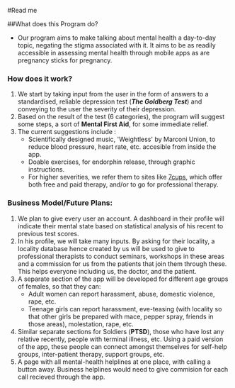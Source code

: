 #Read me

##What does this Program do?
*  Our program aims to make talking about mental health a day-to-day topic, negating the stigma associated with it. It aims to be as readily accessible in assessing mental health through mobile apps as are pregnancy sticks for pregnancy.


### How does it work?

  1. We start by taking input from the user in the form of answers to a standardised, reliable depression test (**_The Goldberg Test_**) and conveying to the user the severity of their depression.
  2. Based on the result of the test (6 categories), the program will suggest some steps, a sort of **Mental First Aid**, for some immediate relief.
  3. The current suggestions include :
     * Scientifically designed music, 'Weightless' by Marconi Union, to reduce blood pressure, heart rate, etc. accesible from inside the app.
     * Doable exercises, for endorphin release, through graphic instructions.
     * For higher severities, we refer them to sites like [7cups](https://www.7cups.com/), which offer both free and paid therapy, and/or to go for professional therapy.

### Business Model/Future Plans:
  1. We plan to give every user an account. A dashboard in their profile will indicate their mental state based on statistical analysis of his recent to previous test scores.
  2. In his profile, we will take many inputs. By asking for their locality, a locality database hence created by us will be used to give to professional therapists to conduct seminars, workshops in these areas and a commission for us from the patients that join them through these. This helps everyone including us, the doctor, and the patient.
  3. A separate section of the app will be developed for different age groups of females, so that they can:
     - Adult women can report harassment, abuse, domestic violence, rape, etc.
     - Teenage girls can report harassment, eve-teasing (with locality so that other girls be prepared with mace, pepper spray, friends in those areas), molestation, rape, etc.
  4. Similar separate sections for Soldiers (__PTSD__), those who have lost any relative recently, people with terminal illness, etc. Using a paid version of the app, these people can connect amongst themselves for self-help groups, inter-patient therapy, support groups, etc.
  5. A page with all mental-health helplines at one place, with calling a button away. Business helplines would need to give commision for each call recieved through the app.
